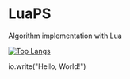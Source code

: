 # LuaPS
Algorithm implementation with Lua

[![Top Langs](https://github-readme-stats.vercel.app/api/top-langs/?username=hyper-cloud10)](https://github.com/anuraghazra/github-readme-stats)

io.write("Hello, World!")
